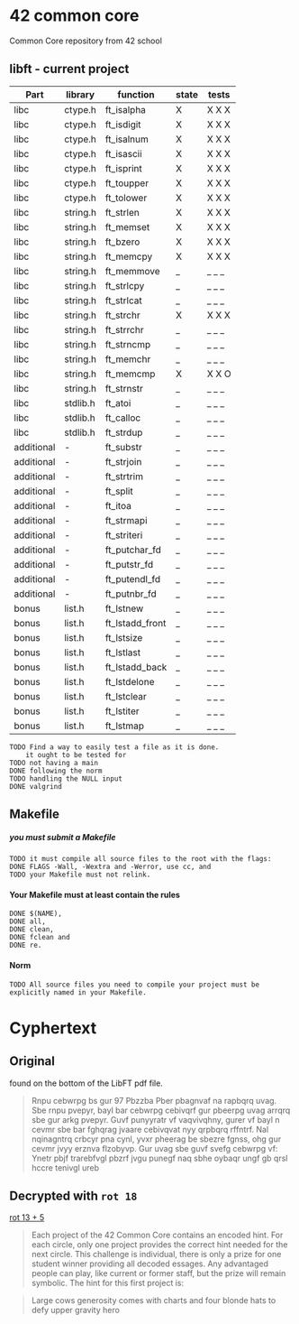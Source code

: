 # 42 common core
Common Core repository from 42 school

## libft - current project

| Part     | library | function      |state| tests |
|----------|---------|---------------|-----|-------|
|   libc   |  ctype.h|ft_isalpha     |  X  | X X X |
|   libc   |  ctype.h|ft_isdigit     |  X  | X X X |
|   libc   |  ctype.h|ft_isalnum     |  X  | X X X |
|   libc   |  ctype.h|ft_isascii     |  X  | X X X |
|   libc   |  ctype.h|ft_isprint     |  X  | X X X |
|   libc   |  ctype.h|ft_toupper     |  X  | X X X |
|   libc   |  ctype.h|ft_tolower     |  X  | X X X |
|   libc   |string.h |ft_strlen      |  X  | X X X |
|   libc   |string.h |ft_memset      |  X  | X X X |
|   libc   |string.h |ft_bzero       |  X  | X X X |
|   libc   |string.h |ft_memcpy      |  X  | X X X |
|   libc   |string.h |ft_memmove     |  _  | _ _ _ |
|   libc   |string.h |ft_strlcpy     |  _  | _ _ _ |
|   libc   |string.h |ft_strlcat     |  _  | _ _ _ |
|   libc   |string.h |ft_strchr      |  X  | X X X |
|   libc   |string.h |ft_strrchr     |  _  | _ _ _ |
|   libc   |string.h |ft_strncmp     |  _  | _ _ _ |
|   libc   |string.h |ft_memchr      |  _  | _ _ _ |
|   libc   |string.h |ft_memcmp      |  X  | X X O |
|   libc   |string.h |ft_strnstr     |  _  | _ _ _ |
|   libc   | stdlib.h|ft_atoi        |  _  | _ _ _ |
|   libc   | stdlib.h|ft_calloc      |  _  | _ _ _ |
|   libc   | stdlib.h|ft_strdup      |  _  | _ _ _ |
|additional|    -    |ft_substr      |  _  | _ _ _ |
|additional|    -    |ft_strjoin     |  _  | _ _ _ |
|additional|    -    |ft_strtrim     |  _  | _ _ _ |
|additional|    -    |ft_split       |  _  | _ _ _ |
|additional|    -    |ft_itoa        |  _  | _ _ _ |
|additional|    -    |ft_strmapi     |  _  | _ _ _ |
|additional|    -    |ft_striteri    |  _  | _ _ _ |
|additional|    -    |ft_putchar_fd  |  _  | _ _ _ |
|additional|    -    |ft_putstr_fd   |  _  | _ _ _ |
|additional|    -    |ft_putendl_fd  |  _  | _ _ _ |
|additional|    -    |ft_putnbr_fd   |  _  | _ _ _ |
|   bonus  | list.h  |ft_lstnew      |  _  | _ _ _ |
|   bonus  | list.h  |ft_lstadd_front|  _  | _ _ _ |
|   bonus  | list.h  |ft_lstsize     |  _  | _ _ _ |
|   bonus  | list.h  |ft_lstlast     |  _  | _ _ _ |
|   bonus  | list.h  |ft_lstadd_back |  _  | _ _ _ |
|   bonus  | list.h  |ft_lstdelone   |  _  | _ _ _ |
|   bonus  | list.h  |ft_lstclear    |  _  | _ _ _ |
|   bonus  | list.h  |ft_lstiter     |  _  | _ _ _ |
|   bonus  | list.h  |ft_lstmap      |  _  | _ _ _ |


	TODO Find a way to easily test a file as it is done.
		it ought to be tested for 
	TODO not having a main
	DONE following the norm
	TODO handling the NULL input
	DONE valgrind

## Makefile

##### you must submit a Makefile
	TODO it must compile all source files to the root with the flags:
	DONE FLAGS -Wall, -Wextra and -Werror, use cc, and
	TODO your Makefile must not relink.

#### Your Makefile must at least contain the rules
	DONE $(NAME),
	DONE all,
	DONE clean,
	DONE fclean and
	DONE re.

#### Norm
	TODO All source files you need to compile your project must be explicitly named in your Makefile.


# Cyphertext

## Original
found on the bottom of the LibFT pdf file.
>Rnpu cebwrpg bs gur 97 Pbzzba Pber pbagnvaf na rapbqrq uvag. Sbe rnpu pvepyr, bayl bar cebwrpg cebivqrf gur pbeerpg uvag arrqrq sbe gur arkg pvepyr. Guvf punyyratr vf vaqvivqhny, gurer vf bayl n cevmr sbe bar fghqrag jvaare cebivqvat nyy qrpbqrq rffntrf. Nal nqinagntrq crbcyr pna cynl, yvxr pheerag be sbezre fgnss, ohg gur cevmr jvyy erznva flzobyvp. Gur uvag sbe guvf svefg cebwrpg vf:
Ynetr pbjf trarebfvgl pbzrf jvgu punegf naq sbhe oybaqr ungf gb qrsl hccre tenivgl ureb

## Decrypted with `rot 18`

[rot 13 + 5](https://en.wikipedia.org/wiki/ROT13)

>Each project of the 42 Common Core contains an encoded hint. For each circle, only one project provides the correct hint needed for the next circle. This challenge is individual, there is only a prize for one student winner providing all decoded essages. Any advantaged people can play, like current or former staff, but the prize will remain symbolic. The hint for this first project is:

>Large cows generosity comes with charts and four blonde hats to defy upper gravity hero
